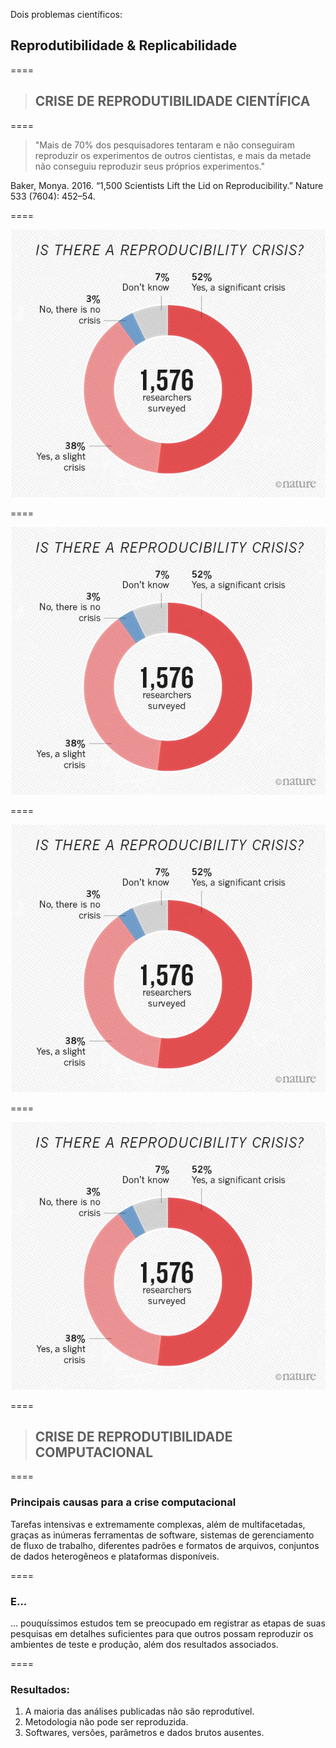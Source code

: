 Dois problemas científicos:

## Reprodutibilidade & Replicabilidade

====

> ## CRISE DE REPRODUTIBILIDADE CIENTÍFICA

====

> "Mais de 70% dos pesquisadores tentaram e não conseguiram reproduzir os experimentos de outros cientistas, e mais da metade não conseguiu reproduzir seus próprios experimentos."

Baker, Monya. 2016. “1,500 Scientists Lift the Lid on
Reproducibility.” Nature 533 (7604): 452–54.

====


![avatar][avatar] <!-- .element: class="pull-center" -->

[avatar]: ../shared/img/1.jpeg

====


![avatar][avatar] <!-- .element: class="pull-center" -->

[avatar]: ../shared/img/2.png

====


![avatar][avatar]

[avatar]: ../shared/img/3.jpg

====


![avatar][avatar]

[avatar]: ../shared/img/111.png

====

> ## CRISE DE REPRODUTIBILIDADE COMPUTACIONAL

====

### Principais causas para a crise computacional

Tarefas intensivas e extremamente complexas, além de multifacetadas, graças as inúmeras ferramentas de software, sistemas de gerenciamento de fluxo de trabalho, diferentes padrões e formatos de arquivos, conjuntos de dados heterogêneos e plataformas disponíveis.

====

### E...

... pouquíssimos estudos tem se preocupado em registrar as etapas de suas pesquisas em detalhes suficientes para que outros possam reproduzir os ambientes de teste e produção, além dos resultados associados.

====

### Resultados:

1. A maioria das análises publicadas não são reprodutível.
2. Metodologia não pode ser reproduzida.
3. Softwares, versões, parâmetros e dados brutos ausentes.
